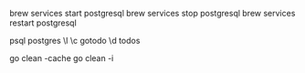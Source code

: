 brew services start postgresql
brew services stop postgresql
brew services restart postgresql

psql postgres
\l
\c gotodo
\d todos

go clean -cache
go clean -i
